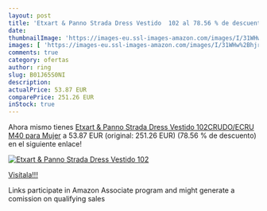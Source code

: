 ```yaml
---
layout: post
title: 'Etxart & Panno Strada Dress Vestido  102 al 78.56 % de descuento'
date: 
thumbnailImage: 'https://images-eu.ssl-images-amazon.com/images/I/31WHw%2BhjrWL._SL200_.jpg'
images: [ 'https://images-eu.ssl-images-amazon.com/images/I/31WHw%2BhjrWL._SL200_.jpg' ]
comments: true
category: ofertas
author: ring
slug: B01J65S0NI
description:
actualPrice: 53.87 EUR
comparePrice: 251.26 EUR
inStock: true
---
```


Ahora mismo tienes [Etxart & Panno Strada Dress Vestido  102CRUDO/ECRU  M40 para Mujer](https://www.amazon.es/dp/B01J65S0NI/?tag=tolees-21) a 53.87 EUR (original: 251.26 EUR) (78.56 %  de descuento) en el siguiente enlace!

[![Etxart & Panno Strada Dress Vestido  102](https://images-eu.ssl-images-amazon.com/images/I/31WHw%2BhjrWL._SL200_.jpg)](https://www.amazon.es/dp/B01J65S0NI/?tag=tolees-21)

[Visítala!!!](https://www.amazon.es/dp/B01J65S0NI/?tag=tolees-21)

Links participate in Amazon Associate program and might generate a comission on qualifying sales
